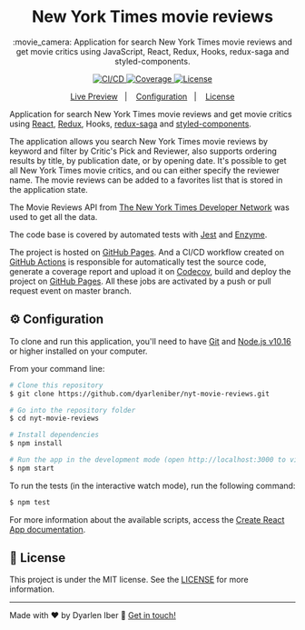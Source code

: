 <h1 align="center">
  New York Times movie reviews
</h1>

<p align="center">
  :movie_camera: Application for search New York Times movie reviews and get movie critics using JavaScript, React, Redux, Hooks, redux-saga and styled-components.
</p>

<p align="center">
  <a href="https://github.com/dyarleniber/nyt-movie-reviews/actions?query=workflow%3ACI%2FCD">
    <img alt="CI/CD" src="https://github.com/dyarleniber/nyt-movie-reviews/workflows/CI/CD/badge.svg">
  </a>
  <a href="https://codecov.io/gh/dyarleniber/nyt-movie-reviews">
    <img alt="Coverage" src="https://img.shields.io/codecov/c/github/dyarleniber/nyt-movie-reviews">
  </a>
  <a href="https://github.com/dyarleniber/nyt-movie-reviews/blob/master/LICENSE">
    <img alt="License" src="https://img.shields.io/github/license/dyarleniber/nyt-movie-reviews?label=license">
  </a>
</p>

<p align="center">
  <a href="https://dyarleniber.github.io/nyt-movie-reviews/">Live Preview</a>&nbsp;&nbsp;&nbsp;|&nbsp;&nbsp;&nbsp;
  <a href="#gear-configuration">Configuration</a>&nbsp;&nbsp;&nbsp;|&nbsp;&nbsp;&nbsp;
  <a href="#memo-license">License</a>
</p>

Application for search New York Times movie reviews and get movie critics using [React](https://reactjs.org), [Redux](https://redux.js.org), Hooks, [redux-saga](https://redux-saga.js.org) and [styled-components](https://styled-components.com).

The application allows you search New York Times movie reviews by keyword and filter by Critic's Pick and Reviewer, also supports ordering results by title, by publication date, or by opening date. It's possible to get all New York Times movie critics, and ou can either specify the reviewer name. The movie reviews can be added to a favorites list that is stored in the application state.

The Movie Reviews API from [The New York Times Developer Network](https://developer.nytimes.com/) was used to get all the data.

The code base is covered by automated tests with [Jest](https://jestjs.io) and [Enzyme](https://enzymejs.github.io/enzyme).

The project is hosted on [GitHub Pages](https://pages.github.com). And a CI/CD workflow created on [GitHub Actions](https://github.com/features/actions) is responsible for automatically test the source code, generate a coverage report and upload it on [Codecov](https://codecov.io), build and deploy the project on [GitHub Pages](https://pages.github.com). All these jobs are activated by a push or pull request event on master branch.

## :gear: Configuration

To clone and run this application, you'll need to have [Git](https://git-scm.com) and [Node.js v10.16](https://nodejs.org) or higher installed on your computer.

From your command line:

```bash
# Clone this repository
$ git clone https://github.com/dyarleniber/nyt-movie-reviews.git

# Go into the repository folder
$ cd nyt-movie-reviews

# Install dependencies
$ npm install

# Run the app in the development mode (open http://localhost:3000 to view it in the browser)
$ npm start
```

To run the tests (in the interactive watch mode), run the following command:

```bash
$ npm test
```

For more information about the available scripts, access the [Create React App documentation](https://create-react-app.dev/docs/available-scripts/).

## :memo: License

This project is under the MIT license. See the [LICENSE](https://github.com/dyarleniber/nyt-movie-reviews/blob/master/LICENSE) for more information.

---

Made with ♥ by Dyarlen Iber :wave: [Get in touch!](https://dyarleniber.com)
